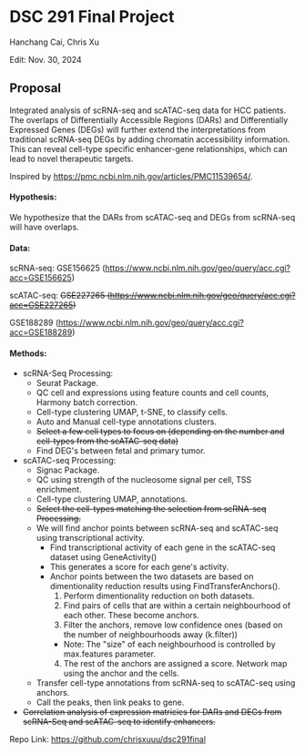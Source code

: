 # DSC 291 Final Project
Hanchang Cai, Chris Xu

Edit: Nov. 30, 2024

## Proposal
Integrated analysis of scRNA-seq and scATAC-seq data for HCC patients. The overlaps of Differentially Accessible Regions (DARs) and Differentially Expressed Genes (DEGs) will further extend the interpretations from traditional scRNA-seq DEGs by adding 
chromatin accessibility information. This can reveal cell-type specific enhancer-gene relationships, which can lead to novel therapeutic targets. 

Inspired by https://pmc.ncbi.nlm.nih.gov/articles/PMC11539654/.

#### Hypothesis: 
We hypothesize that the DARs from scATAC-seq and DEGs from scRNA-seq will have overlaps.

#### Data:
scRNA-seq: GSE156625 (https://www.ncbi.nlm.nih.gov/geo/query/acc.cgi?acc=GSE156625)

scATAC-seq: ~~GSE227265 (https://www.ncbi.nlm.nih.gov/geo/query/acc.cgi?acc=GSE227265)~~ 

GSE188289 (https://www.ncbi.nlm.nih.gov/geo/query/acc.cgi?acc=GSE188289)

#### Methods:
* scRNA-Seq Processing:
  * Seurat Package.
  * QC cell and expressions using feature counts and cell counts, Harmony batch correction.
  * Cell-type clustering UMAP, t-SNE, to classify cells.
  * Auto and Manual cell-type annotations clusters.
  * ~~Select a few cell types to focus on (depending on the number and cell-types from the scATAC-seq data)~~
  * Find DEG's between fetal and primary tumor.
* scATAC-seq Processing:
  * Signac Package.
  * QC using strength of the nucleosome signal per cell, TSS enrichment.
  * Cell-type clustering UMAP, annotations.
  * ~~Select the cell-types matching the selection from scRNA-seq Processing.~~
  * We will find anchor points between scRNA-seq and scATAC-seq using transcriptional activity.
    * Find transcriptional activity of each gene in the scATAC-seq dataset using GeneActivity()
    * This generates a score for each gene's activity.
    * Anchor points between the two datasets are based on dimentionality reduction results using FindTransferAnchors().
      1. Perform dimentionality reduction on both datasets.
      2. Find pairs of cells that are within a certain neighbourhood of each other. These become anchors.
      3. Filter the anchors, remove low confidence ones (based on the number of neighbourhoods away (k.filter))
        * Note: The "size" of each neighbourhood is controlled by max.features parameter.
      4. The rest of the anchors are assigned a score. Network map using the anchor and the cells.
  * Transfer cell-type annotations from scRNA-seq to scATAC-seq using anchors.
  * Call the peaks, then link peaks to gene.
* ~~Correlation analysis of expression matricies for DARs and DEGs from scRNA-Seq and scATAC-seq to identify enhancers.~~

Repo Link: https://github.com/chrisxuuu/dsc291final
